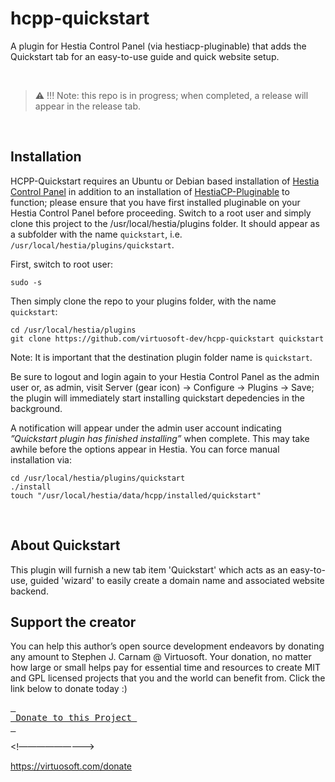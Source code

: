 # hcpp-quickstart
A plugin for Hestia Control Panel (via hestiacp-pluginable) that adds the Quickstart tab for an easy-to-use guide and quick website setup.

&nbsp;
 > :warning: !!! Note: this repo is in progress; when completed, a release will appear in the release tab.
 
&nbsp;
## Installation
HCPP-Quickstart requires an Ubuntu or Debian based installation of [Hestia Control Panel](https://hestiacp.com) in addition to an installation of [HestiaCP-Pluginable](https://github.com/virtuosoft-dev/hestiacp-pluginable) to function; please ensure that you have first installed pluginable on your Hestia Control Panel before proceeding. Switch to a root user and simply clone this project to the /usr/local/hestia/plugins folder. It should appear as a subfolder with the name `quickstart`, i.e. `/usr/local/hestia/plugins/quickstart`.

First, switch to root user:
```
sudo -s
```

Then simply clone the repo to your plugins folder, with the name `quickstart`:

```
cd /usr/local/hestia/plugins
git clone https://github.com/virtuosoft-dev/hcpp-quickstart quickstart
```

Note: It is important that the destination plugin folder name is `quickstart`.


Be sure to logout and login again to your Hestia Control Panel as the admin user or, as admin, visit Server (gear icon) -> Configure -> Plugins -> Save; the plugin will immediately start installing quickstart depedencies in the background. 

A notification will appear under the admin user account indicating *”Quickstart plugin has finished installing”* when complete. This may take awhile before the options appear in Hestia. You can force manual installation via:

```
cd /usr/local/hestia/plugins/quickstart
./install
touch "/usr/local/hestia/data/hcpp/installed/quickstart"
```

&nbsp;
## About Quickstart
This plugin will furnish a new tab item 'Quickstart' which acts as an easy-to-use, guided 'wizard' to easily create a domain name and associated website backend. 
<br>

## Support the creator
You can help this author’s open source development endeavors by donating any amount to Stephen J. Carnam @ Virtuosoft. Your donation, no matter how large or small helps pay for essential time and resources to create MIT and GPL licensed projects that you and the world can benefit from. Click the link below to donate today :)
<div>
         

[<kbd> <br> Donate to this Project <br> </kbd>][KBD]


</div>


<!—————————>

[KBD]: https://virtuosoft.com/donate

https://virtuosoft.com/donate